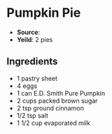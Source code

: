 # Pumpkin Pie
 * **Source**: 
 * **Yeild**: 2 pies

## Ingredients
 * 1 pastry sheet
 * 4 eggs
 * 1 can E.D. Smith Pure Pumpkin
 * 2 cups packed brown sugar
 * 2 tsp ground cinnamon
 * 1/2 tsp salt
 * 1 1/2 cup evaporated milk
